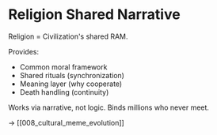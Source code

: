 # Religion Shared Narrative

Religion = Civilization's shared RAM.

Provides:
- Common moral framework
- Shared rituals (synchronization)
- Meaning layer (why cooperate)
- Death handling (continuity)

Works via narrative, not logic.
Binds millions who never meet.

→ [[008_cultural_meme_evolution]]
